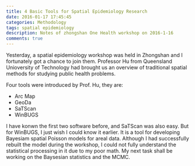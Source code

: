 ```yaml
---
title: 4 Basic Tools for Spatial Epidemiology Research
date: 2016-01-17 17:45:45
categories: Methodology
tags: spatial epidemiology
description: Notes of zhongshan One Health workshop on 2016-1-16
comments: true
---
```


Yesterday, a spatial epidemiology workshop was held in Zhongshan and I fortunately got a chance to join them. Professor Hu from Queensland Unioversity of Technology had brought us an overview of traditional spatial methods for studying public health problems. 

Four tools were introduced by Prof. Hu, they are:
- Arc Map
- GeoDa
- SaTScan
- WinBUGS

I have konwn the first two software before, and SaTScan was also easy. But for WinBUGS, I just wish I could know it earlier. It is a tool for developing Bayesiam spatial Poisson models for areal data. Although I had successfully rebuilt the model during the workshop, I could not fully understand the statistical processing in it due to my poor math. My next task shall be working on the Baysesian statistics and the MCMC.
